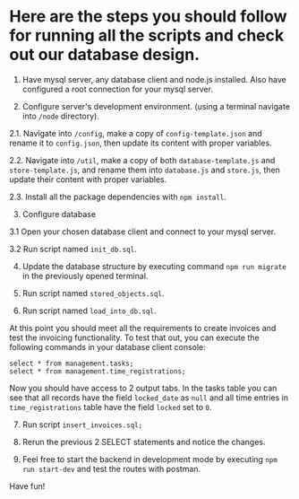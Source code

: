 # Here are the steps you should follow for running all the scripts and check out our database design.

1. Have mysql server, any database client and node.js installed. Also have configured a root connection for your mysql server.

2. Configure server's development environment. (using a terminal navigate into `/node` directory).

2.1. Navigate into `/config`, make a copy of `config-template.json` and rename it to `config.json`, then update its content with proper variables.

2.2. Navigate into `/util`, make a copy of both `database-template.js` and `store-template.js`, and rename them into `database.js` and `store.js`, then update their content with proper variables.

2.3. Install all the package dependencies with `npm install`.

3. Configure database

3.1 Open your chosen database client and connect to your mysql server.

3.2 Run script named `init_db.sql`.

4. Update the database structure by executing command `npm run migrate` in the previously opened terminal.

5. Run script named `stored_objects.sql`.

6. Run script named `load_into_db.sql`.

At this point you should meet all the requirements to create invoices and test the invoicing functionality.
To test that out, you can execute the following commands in your database client console:

```
select * from management.tasks;
select * from management.time_registrations;
```

Now you should have access to 2 output tabs. In the tasks table you can see that all records have the field `locked_date` as `null` and all time entries in `time_registrations` table have the field `locked` set to `0`.

7. Run script `insert_invoices.sql;`

8. Rerun the previous 2 SELECT statements and notice the changes.

9. Feel free to start the backend in development mode by executing `npm run start-dev` and test the routes with postman.

Have fun!

